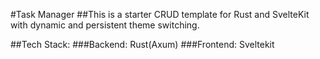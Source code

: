 #Task Manager
##This is a starter CRUD template for Rust and SvelteKit with dynamic and persistent theme switching.

##Tech Stack:
  ###Backend: Rust(Axum)
  ###Frontend: Sveltekit
